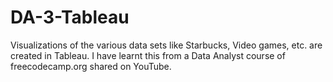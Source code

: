 # DA-3-Tableau
Visualizations of the various data sets like Starbucks, Video games, etc. are created in Tableau. I have learnt this from a Data Analyst course of freecodecamp.org shared on YouTube.
